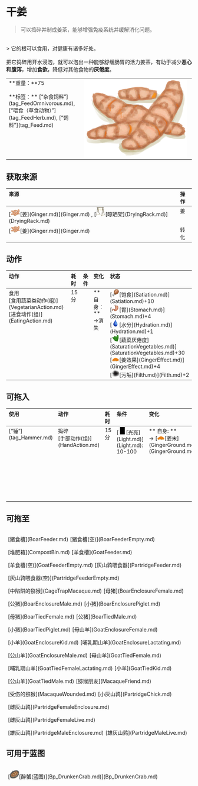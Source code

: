 # 干姜  
> 可以捣碎并制成姜茶，能够增强免疫系统并缓解消化问题。  
<br>  
> 它的根可以食用，对健康有诸多好处。<br><br>把它捣碎用开水浸泡，就可以泡出一种能够舒缓肠胃的活力姜茶，有助于减少<b>恶心和腹泻</b>，增加<b>食欲</b>，降低对其他食物的<b>厌倦度</b>。  
  
<table class="table table-bordered"><tbody><tr ><td  style="width:80%;text-align:left;vertical-align:top;" >**重量：**75<br><br>**标签：**	[“杂食饲料”](tag_FeedOmnivorous.md), [“喂食（草食动物）”](tag_FeedHerb.md), [“饲料”](tag_Feed.md)</td><td  style="width:20%;text-align:left;vertical-align:top;" ><div style="width:300px;display:inline-block;text-align:center"><img decoding="async" src="Sprite/Ginger.png" href="a.md" style="max-width:300px;max-height:300px;"></div></td></tr></tbody></tbody></table>  
  
## 获取来源  
<table class="table table-bordered"><thead><tr ><th  style="text-align:left;vertical-align:top;" >来源</th><th  style="text-align:left;vertical-align:top;" >操作</th></tr></thead><tr ><td  style="text-align:left;vertical-align:top;" >[<div style="width:25px;display:inline-block;text-align:center"><img decoding="async" src="Sprite/Ginger.png" href="a.md" style="max-width:25px;max-height:25px;"></div>[姜](Ginger.md)](Ginger.md) , [<div style="width:25px;display:inline-block;text-align:center"><img decoding="async" src="Sprite/DryingRack.png" href="a.md" style="max-width:25px;max-height:25px;"></div>[晾晒架](DryingRack.md)](DryingRack.md)</td><td  style="text-align:left;vertical-align:top;" >姜</td></tr><tr ><td  style="text-align:left;vertical-align:top;" >[<div style="width:25px;display:inline-block;text-align:center"><img decoding="async" src="Sprite/Ginger.png" href="a.md" style="max-width:25px;max-height:25px;"></div>[姜](Ginger.md)](Ginger.md)</td><td  style="text-align:left;vertical-align:top;" >转化</td></tr></tbody></table>  
  
## 动作  
<table class="table table-bordered"><thead><tr ><th  style="text-align:left;vertical-align:top;" >动作</th><th  style="text-align:left;vertical-align:top;" >耗时</th><th  style="text-align:left;vertical-align:top;" >条件</th><th  style="text-align:left;vertical-align:top;" >变化</th><th  style="text-align:left;vertical-align:top;" >状态</th></tr></thead><tr ><td  style="text-align:left;vertical-align:top;" >食用<br>[食用蔬菜类动作(组)](VegetarianAction.md)<br>[进食动作(组)](EatingAction.md)</td><td  style="text-align:left;vertical-align:top;" >15分</td><td  style="text-align:left;vertical-align:top;" ></td><td  style="text-align:left;vertical-align:top;" >** 自身：**<br>→消失</td><td  style="text-align:left;vertical-align:top;" >[<div style="width:20px;display:inline-block;text-align:center"><img decoding="async" src="Sprite/Hunger.png" href="a.md" style="max-width:20px;max-height:20px;"></div>[饱食](Satiation.md)](Satiation.md)+10<br>[<div style="width:20px;display:inline-block;text-align:center"><img decoding="async" src="Sprite/Stomach.png" href="a.md" style="max-width:20px;max-height:20px;"></div>[胃](Stomach.md)](Stomach.md)+4<br>[<div style="width:20px;display:inline-block;text-align:center"><img decoding="async" src="Sprite/Thirst.png" href="a.md" style="max-width:20px;max-height:20px;"></div>[水分](Hydration.md)](Hydration.md)+1<br>[<div style="width:20px;display:inline-block;text-align:center"><img decoding="async" src="Sprite/SaturationVegetables.png" href="a.md" style="max-width:20px;max-height:20px;"></div>[蔬菜<nobr>厌倦度</nobr>](SaturationVegetables.md)](SaturationVegetables.md)+30<br>[<div style="width:20px;display:inline-block;text-align:center"><img decoding="async" src="Sprite/GingerGround.png" href="a.md" style="max-width:20px;max-height:20px;"></div>[姜效果](GingerEffect.md)](GingerEffect.md)+4<br>[<div style="width:20px;display:inline-block;text-align:center"><img decoding="async" src="Sprite/Dirt3.png" href="a.md" style="max-width:20px;max-height:20px;"></div>[污垢](Filth.md)](Filth.md)+2</td></tr></tbody></table>  
  
## 可拖入  
<table class="table table-bordered"><thead><tr ><th  style="text-align:left;vertical-align:top;" >使用</th><th  style="text-align:left;vertical-align:top;" >动作</th><th  style="text-align:left;vertical-align:top;" >耗时</th><th  style="text-align:left;vertical-align:top;" >条件</th><th  style="text-align:left;vertical-align:top;" >变化</th><th  style="text-align:left;vertical-align:top;" >玩家状态</th></tr></thead><tr ><td  style="text-align:left;vertical-align:top;" >[“锤”](tag_Hammer.md)</td><td  style="text-align:left;vertical-align:top;" >捣碎<br>[手部动作(组)](HandAction.md)</td><td  style="text-align:left;vertical-align:top;" >15分</td><td  style="text-align:left;vertical-align:top;" >[<div style="width:20px;display:inline-block;text-align:center"><img decoding="async" src="Sprite/Darkness.png" href="a.md" style="max-width:20px;max-height:20px;"></div>[光亮](Light.md)](Light.md): 10-100</td><td  style="text-align:left;vertical-align:top;" >** 自身: **<br>→ [<div style="width:20px;display:inline-block;text-align:center"><img decoding="async" src="Sprite/GingerGround.png" href="a.md" style="max-width:20px;max-height:20px;"></div>[姜末](GingerGround.md)](GingerGround.md)</td><td  style="text-align:left;vertical-align:top;" >[<div style="width:20px;display:inline-block;text-align:center"><img decoding="async" src="Sprite/WeightNormal.png" href="a.md" style="max-width:20px;max-height:20px;"></div>[体重](Weight.md)](Weight.md)-1<br>[<div style="width:20px;display:inline-block;text-align:center"><img decoding="async" src="Sprite/Dirt3.png" href="a.md" style="max-width:20px;max-height:20px;"></div>[污垢](Filth.md)](Filth.md)+4<br>[<div style="width:20px;display:inline-block;text-align:center"><img decoding="async" src="Sprite/Hand.png" href="a.md" style="max-width:20px;max-height:20px;"></div>[手掌损伤](HandDamage.md)](HandDamage.md)+20<br>[<div style="width:20px;display:inline-block;text-align:center"><img decoding="async" src="Sprite/LemonGrassStalks.png" href="a.md" style="max-width:20px;max-height:20px;"></div>[药草学(技能)](Skill_Herbology.md)](Skill_Herbology.md)+1</td></tr></tbody></table>  
  
## 可拖至  
<div style="display:table"><div style="display:inline-block;padding-top:15px;padding-left:5px;border:none;text-align:left;min-width:100px;min-height:0px;margin: auto">[猪食槽](BoarFeeder.md)</div><div style="display:inline-block;padding-top:15px;padding-left:5px;border:none;text-align:left;min-width:100px;min-height:0px;margin: auto">[猪食槽(空)](BoarFeederEmpty.md)</div><div style="display:inline-block;padding-top:15px;padding-left:5px;border:none;text-align:left;min-width:100px;min-height:0px;margin: auto">[堆肥箱](CompostBin.md)</div><div style="display:inline-block;padding-top:15px;padding-left:5px;border:none;text-align:left;min-width:100px;min-height:0px;margin: auto">[羊食槽](GoatFeeder.md)</div><div style="display:inline-block;padding-top:15px;padding-left:5px;border:none;text-align:left;min-width:100px;min-height:0px;margin: auto">[羊食槽(空)](GoatFeederEmpty.md)</div><div style="display:inline-block;padding-top:15px;padding-left:5px;border:none;text-align:left;min-width:100px;min-height:0px;margin: auto">[灰山鹑喂食器](PartridgeFeeder.md)</div><div style="display:inline-block;padding-top:15px;padding-left:5px;border:none;text-align:left;min-width:100px;min-height:0px;margin: auto">[灰山鹑喂食器(空)](PartridgeFeederEmpty.md)</div><div style="display:inline-block;padding-top:15px;padding-left:5px;border:none;text-align:left;min-width:100px;min-height:0px;margin: auto">[中陷阱的猕猴](CageTrapMacaque.md)</div><div style="display:inline-block;padding-top:15px;padding-left:5px;border:none;text-align:left;min-width:100px;min-height:0px;margin: auto">[母猪](BoarEnclosureFemale.md)</div><div style="display:inline-block;padding-top:15px;padding-left:5px;border:none;text-align:left;min-width:100px;min-height:0px;margin: auto">[公猪](BoarEnclosureMale.md)</div><div style="display:inline-block;padding-top:15px;padding-left:5px;border:none;text-align:left;min-width:100px;min-height:0px;margin: auto">[小猪](BoarEnclosurePiglet.md)</div><div style="display:inline-block;padding-top:15px;padding-left:5px;border:none;text-align:left;min-width:100px;min-height:0px;margin: auto">[母猪](BoarTiedFemale.md)</div><div style="display:inline-block;padding-top:15px;padding-left:5px;border:none;text-align:left;min-width:100px;min-height:0px;margin: auto">[公猪](BoarTiedMale.md)</div><div style="display:inline-block;padding-top:15px;padding-left:5px;border:none;text-align:left;min-width:100px;min-height:0px;margin: auto">[小猪](BoarTiedPiglet.md)</div><div style="display:inline-block;padding-top:15px;padding-left:5px;border:none;text-align:left;min-width:100px;min-height:0px;margin: auto">[母山羊](GoatEnclosureFemale.md)</div><div style="display:inline-block;padding-top:15px;padding-left:5px;border:none;text-align:left;min-width:100px;min-height:0px;margin: auto">[小羊](GoatEnclosureKid.md)</div><div style="display:inline-block;padding-top:15px;padding-left:5px;border:none;text-align:left;min-width:100px;min-height:0px;margin: auto">[哺乳期山羊](GoatEnclosureLactating.md)</div><div style="display:inline-block;padding-top:15px;padding-left:5px;border:none;text-align:left;min-width:100px;min-height:0px;margin: auto">[公山羊](GoatEnclosureMale.md)</div><div style="display:inline-block;padding-top:15px;padding-left:5px;border:none;text-align:left;min-width:100px;min-height:0px;margin: auto">[母山羊](GoatTiedFemale.md)</div><div style="display:inline-block;padding-top:15px;padding-left:5px;border:none;text-align:left;min-width:100px;min-height:0px;margin: auto">[哺乳期山羊](GoatTiedFemaleLactating.md)</div><div style="display:inline-block;padding-top:15px;padding-left:5px;border:none;text-align:left;min-width:100px;min-height:0px;margin: auto">[小羊](GoatTiedKid.md)</div><div style="display:inline-block;padding-top:15px;padding-left:5px;border:none;text-align:left;min-width:100px;min-height:0px;margin: auto">[公山羊](GoatTiedMale.md)</div><div style="display:inline-block;padding-top:15px;padding-left:5px;border:none;text-align:left;min-width:100px;min-height:0px;margin: auto">[猕猴朋友](MacaqueFriend.md)</div><div style="display:inline-block;padding-top:15px;padding-left:5px;border:none;text-align:left;min-width:100px;min-height:0px;margin: auto">[受伤的猕猴](MacaqueWounded.md)</div><div style="display:inline-block;padding-top:15px;padding-left:5px;border:none;text-align:left;min-width:100px;min-height:0px;margin: auto">[小灰山鹑](PartridgeChick.md)</div><div style="display:inline-block;padding-top:15px;padding-left:5px;border:none;text-align:left;min-width:100px;min-height:0px;margin: auto">[雌灰山鹑](PartridgeFemaleEnclosure.md)</div><div style="display:inline-block;padding-top:15px;padding-left:5px;border:none;text-align:left;min-width:100px;min-height:0px;margin: auto">[雌灰山鹑](PartridgeFemaleLive.md)</div><div style="display:inline-block;padding-top:15px;padding-left:5px;border:none;text-align:left;min-width:100px;min-height:0px;margin: auto">[雄灰山鹑](PartridgeMaleEnclosure.md)</div><div style="display:inline-block;padding-top:15px;padding-left:5px;border:none;text-align:left;min-width:100px;min-height:0px;margin: auto">[雄灰山鹑](PartridgeMaleLive.md)</div></div>  
  
## 可用于蓝图  
<div style="display:table"><div style="display:inline-block;padding-top:15px;padding-left:5px;border:none;text-align:left;min-width:100px;min-height:0px;margin: auto">[<div style="width:25px;display:inline-block;text-align:center"><img decoding="async" src="Sprite/DrunkenCrab.png" href="a.md" style="max-width:25px;max-height:25px;"></div>[醉蟹(蓝图)](Bp_DrunkenCrab.md)](Bp_DrunkenCrab.md)</div></div>  
  
  


<script>document.title="干姜 - 卡牌生存百科 Card Survival Wiki";</script>